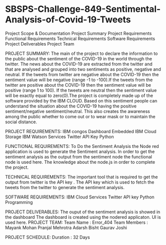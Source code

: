 # SBSPS-Challenge-849-Sentimental-Analysis-of-Covid-19-Tweets


Project  Scope  & Documentation
  Project Summary
  Project Requirements
  Functional Requirements
  Technical Requirements
  Software Requirements
  Project Deliverables
  Project Team

PROJECT SUMMARY:
The main of the project to declare the information to the public about the sentiment of the COVID-19 in the world through the twitter.
The news about the COVID-19 are extracted from the twitter and that are analysed and grouped into two sentiments as positive, negative and neutral.
If the tweets from twitter are negative about the COVID-19 then the sentiment value will be negative (range -1 to -100).If the tweets from the twitter are positive about the COVID-19 then the sentiment value will be positive (range 1 to 100).
If the tweets are neutral then the sentiment value will be exactly equal to zero(0).The project is completely made up of the software provided by the IBM CLOUD.
Based on this sentiment people can understand the situation about the COVID-19 having the positive sentiment/negative sentiment/neutral. This also creates the awareness among the public whether to come out or to wear mask or to maintain the social distance.

PROJECT REQUIREMENTS:
IBM congos Dashboard Embedded
IBM Cloud Storage
IBM Watson Services
Twitter API Key
Python 

FUNCTIONAL REQUIREMENTS:
To Do the Sentiment Analysis the Node red application is used to generate the Sentiment analysis.
In order to get the sentiment analysis as the output from the sentiment node the functional node is used here.
The knowledge about the node.js in order to complete the project.

TECHNICAL REQUIREMENTS:
The important tool that is required to get the output from twitter is the API key .
The API key which is used to fetch the tweets from the twitter to generate the sentiment analysis.

SOFTWARE REQUIREMENTS:
IBM Cloud Services
Twitter API key
Python Programming


PROJECT DELIVERABLES:
The ouput of the sentiment analysis is showed in the dashboard The dashboard is created using the nodered applicaton.
UI is used here.
PROJECT TEAM:
Team Name       :  Error_404
Team Members :  Mayank Mohan 
                Pranjal Mehrotra
                Adarsh Bisht
                Gaurav Joshi 
                            

PROJECT SCHEDULE:
 Duration : 32 Days
